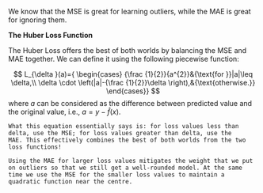 We know that the MSE is great for learning outliers, while the MAE is great for ignoring them.

**The Huber Loss Function**

The Huber Loss offers the best of both worlds by balancing the MSE and MAE together. We can define it using the following piecewise function:

$$ 
L_{\delta }(a)={
\begin{cases}
	{\frac {1}{2}}{a^{2}}&{\text{for }}|a|\leq \delta,\\
	\delta \cdot \left(|a|-{\frac {1}{2}}\delta \right),&{\text{otherwise.}}
\end{cases}}
$$
where $a$ can be considered as the difference between predicted value and the original value, i.e., $a=y - \hat{f}(x)$.

```note-green
What this equation essentially says is: for loss values less than delta, use the MSE; for loss values greater than delta, use the MAE. This effectively combines the best of both worlds from the two loss functions!

Using the MAE for larger loss values mitigates the weight that we put on outliers so that we still get a well-rounded model. At the same time we use the MSE for the smaller loss values to maintain a quadratic function near the centre.
```